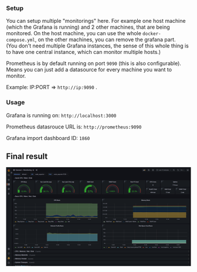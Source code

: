 ### Setup

You can setup multiple "monitorings" here. For example one host machine (which the Grafana is running) and 2 other machines, that are being monitored.
On the host machine, you can use the whole `docker-compose.yml`, on the other machines, you can remove the grafana part.   
(You don't need multiple Grafana instances, the sense of this whole thing is to have one central instance, which can monitor multiple hosts.)

Prometheus is by default running on port `9090` (this is also configurable). Means you can just add a datasource for every machine you want to monitor.   

Example: IP:PORT => `http://ip:9090` .

### Usage

Grafana is running on: `http://localhost:3000`

Prometheus datasrouce URL is: `http://prometheus:9090`

Grafana import dashboard ID: `1860`

## Final result

![Example Screenshot](example.png)
